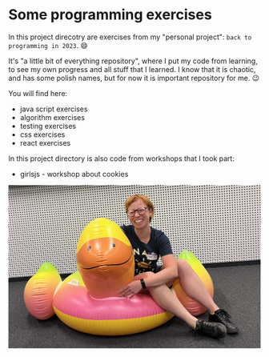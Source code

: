 # Some programming exercises

In this project direcotry are exercises from my "personal project": `back to programming in 2023`. 😄

It's "a little bit of everything repository", where I put my code from learning, to see my own progress and all stuff that I learned. I know that it is chaotic, and has some polish names, but for now it is important repository for me. 😉

You will find here:

- java script exercises
- algorithm exercises
- testing exercises
- css exercises
- react exercises

In this project directory is also code from workshops that I took part:

- girlsjs - workshop about cookies

![At grilsjs workshop](./readme-back-to-programming.jpeg)
